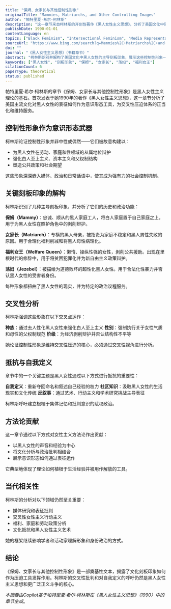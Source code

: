 ```yaml
---
title: "保姆、女家长与其他控制性形象"
originalTitle: "Mammies, Matriarchs, and Other Controlling Images"
author: "帕特里夏·希尔·柯林斯"
description: "这一章节来自柯林斯的开创性著作《黑人女性主义思想》，分析了美国文化中黑人女性身份的控制性形象——如保姆、女家长、福利女王和荡妇——以及这些刻板印象如何为种族、性别和阶级压迫的交叉体系辩护。柯林斯论证这些形象是意识形态工具，用于规制黑人女性的劳动、性和社会角色。"
publishDate: 1990-01-01
contentLanguage: en
topics: ["Black Feminism", "Intersectional Feminism", "Media Representation Critique", "Capitalism Critique", "Patriarchy Critique"]
sourceUrl: "https://www.bing.com/search?q=Mammies%2C+Matriarchs%2C+and+Other+Controlling+Images"
doi: ""
journal: "《黑人女性主义思想》（书籍章节）"
abstract: "柯林斯识别并解构了美国文化中黑人女性的主导刻板印象，展示这些控制性形象——如保姆、女家长、福利女王和荡妇——如何维持交叉性压迫。她论证这些表征不仅仅是现实的反映，而是塑造公共政策、社会认知和黑人女性生活经验的意识形态构建。这一章节呼吁重新夺回自我定义，抵制霸权叙事。"
keywords: ["黑人女性", "刻板印象", "保姆", "女家长", "荡妇", "福利女王"]
citationCount: 6
paperType: theoretical
status: published
---
```


帕特里夏·希尔·柯林斯的章节《保姆、女家长与其他控制性形象》是黑人女性主义理论的基石。首次发表于她1990年的著作《黑人女性主义思想》，这一章节分析了美国主流文化对黑人女性的表征如何作为意识形态工具，为交叉性压迫体系的正当化和维持服务。

## 控制性形象作为意识形态武器

柯林斯论证控制性形象并非中性或偶然——它们被故意构建以：

- 为黑人女性在劳动、家庭和性领域的从属地位辩护
- 强化白人至上主义、资本主义和父权制结构
- 塑造公共政策和社会期望

这些形象深深嵌入媒体、政治和日常话语中，使其成为强有力的社会控制机制。

## 关键刻板印象的解构

柯林斯识别了几种主导刻板印象，并分析了它们的历史和政治功能：

**保姆（Mammy）**：忠诚、顺从的黑人家庭工人，将白人家庭置于自己家庭之上。用于为黑人女性在照护角色中的剥削辩护。

**女家长（Matriarch）**：专横的黑人母亲，被指责为家庭不稳定和黑人男性失败的原因。用于合理化福利削减和将黑人母性病理化。

**福利女王（Welfare Queen）**：懒惰、操纵性强的女性，剥削公共援助。出现在里根时代的修辞中，用于将贫困犯罪化并为新自由主义政策辩护。

**荡妇（Jezebel）**：被描绘为道德败坏的超性化黑人女性。用于合法化性暴力并否认黑人女性的受害者身份。

每种形象都扭曲了黑人女性的现实，并为特定的政治议程服务。

## 交叉性分析

柯林斯强调这些形象在以下交叉点运作：

**种族**：通过去人性化黑人女性来强化白人至上主义
**性别**：强制执行关于女性气质和母性的父权制规范
**阶级**：为经济剥削辩护并否认结构性不平等

她论证控制性形象是维持交叉性压迫的核心，必须通过交叉性视角进行分析。

## 抵抗与自我定义

章节中的一个关键主题是黑人女性通过以下方式进行抵抗的重要性：

**自我定义**：重新夺回命名和叙述自己经验的权力
**社区知识**：汲取黑人女性的生活现实和文化传统
**反叙事**：通过艺术、行动主义和学术研究挑战主导表征

柯林斯呼吁建立根植于集体记忆和批判意识的赋权政治。

## 方法论贡献

这一章节通过以下方式对女性主义方法论作出贡献：

- 以黑人女性的声音和经验为中心
- 将文化分析与政治批判相结合
- 展示意识形态如何通过表征运作

它典型地体现了理论如何植根于生活经验并被用作解放的工具。

## 当代相关性

柯林斯的分析对以下领域仍然至关重要：

- 媒体研究和表征批判
- 交叉性女性主义行动主义
- 福利、家庭和劳动政策分析
- 文化抵抗和黑人女性主义艺术

她的框架继续影响学者和活动家理解形象和身份政治的方式。

## 结论

《保姆、女家长与其他控制性形象》是一部奠基性文本，揭露了文化刻板印象如何作为压迫工具发挥作用。柯林斯的交叉性批判和对自我定义的呼吁仍然是黑人女性主义思想和更广泛正义斗争的核心。

*本摘要由Copilot基于帕特里夏·希尔·柯林斯在《黑人女性主义思想》（1990）中的章节生成*。